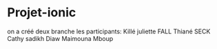 # Projet-ionic
on a créé deux branche 
les participants:
Killé juliette FALL
Thiané SECK
Cathy sadikh Diaw
Maimouna Mboup
